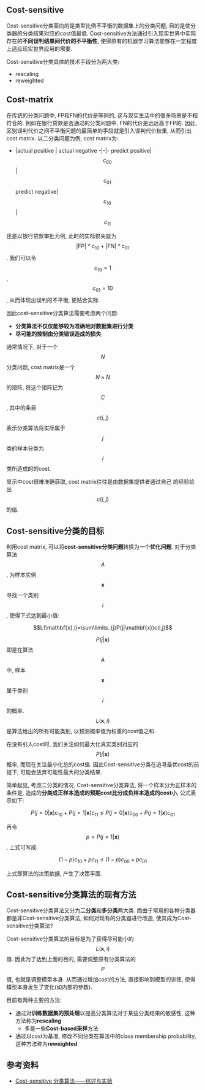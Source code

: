## Cost-sensitive

Cost-sensitive分类面向的是类型比例不平衡的数据集上的分类问题, 目的是使分类器的分类结果对应的cost值最低. Cost-sensitive方法通过引入现实世界中实际存在的**不同误判结果间代价的不平衡性**, 使得原有的机器学习算法能够在一定程度上适应现实世界应用的需要.

Cost-sensitive分类具体的技术手段分为两大类:

- rescaling
- reweighted

## Cost-matrix

在传统的分类问题中, FP和FN的代价是等同的, 这与现实生活中的很多场景是不相符合的. 例如在银行贷款是否通过的分类问题中, FN的代价是远远高于FP的. 因此, 区别误判代价之间不平衡问题的最简单的手段就是引入误判代价权重, 从而引出cost matrix. 以二分类问题为例, cost matrix为:

- |actual positive | actual negative
-|-|-
predict positive|$$c_{00}$$|$$c_{01}$$
predict negative|$$c_{10}$$|$$c_{11}$$

还是以银行贷款审批为例, 此时的实际损失就为$$|\mathrm{FP}| * \mathrm{c}_{10}+|\mathrm{FN}| * \mathrm{c}_{01}$$. 我们可以令$$c_{10}=1$$, $$c_{01}=10$$, 从而体现出误判的不平衡, 更贴合实际.

因此cost-sensitive分类算法需要考虑两个问题:

- **分类算法不仅仅能够较为准确地对数据集进行分类**
- **尽可能的控制由分类错误造成的损失**

通常情况下, 对于一个$$N$$分类问题, cost matrix是一个$$N\times{N}$$的矩阵, 将这个矩阵记为$$C$$, 其中的条目$$c(i,j)$$表示分类算法将实际属于$$j$$类的样本分类为$$i$$类所造成的的cost.

显示中cost很难准确获取, cost matrix往往是由数据集提供者通过自己 的经验给出$$c(i,j)$$的值.

## Cost-sensitive分类的目标

利用cost matrix, 可以将**cost-sensitive分类问题**转换为一个**优化问题**. 对于分类算法$$A$$, 为样本实例$$\mathbf{x}$$寻找一个类别$$i$$, 使得下式达到最小值:

$$L(\mathbf{x},i)=\sum\limits_{j}P(j|\mathbf{x})c(i,j)$$

$$P(j|\mathbf{x})$$即是在算法$$A$$中, 样本$$\mathbf{x}$$属于类别$$i$$的概率. $$L(\mathbf{x},i)$$是算法给出的所有可能类别, 以预测概率值为权重的cost值之和.

在没有引入cost时, 我们关注如何最大化真实类别对应的$$P(j|\mathbf{x})$$概率, 而现在关注最小化总的cost值. 因此Cost-sensitive分类在追寻最优cost的前提下, 可能会放弃可能性最大的分类结果.

简单起见, 考虑二分类的情况. Cost-sensitive分类算法, 将一个样本分为正样本的条件是, 造成的**分类成正样本造成的预期cost比分成负样本造成的cost小**, 公式表示如下:

$$P(j=0|\mathbf{x})c_{10}+P(j=1|\mathbf{x})c_{11} \le P(j=0|\mathbf{x})c_{00}+P(j=1|\mathbf{x})c_{01}$$

再令$$p=P(j=1|\mathbf{x})$$, 上式可写成:

$$(1-p)c_{10}+pc_{11} \le (1-p)c_{00}+pc_{01}$$

上式即算法的决策依据, 产生了决策平面.

## Cost-sensitive分类算法的现有方法

Cost-sensitive分类算法又分为**二分类**和**多分类**两大类. 而由于常用的各种分类器都是非Cost-sensitive分类算法, 如何对现有的分类器进行改造, 使其成为Cost-sensitive分类算法?

Cost-sensitive分类算法的目标是为了获得尽可能小的$$L(\mathbf{x},i)$$值. 因此为了达到上面的目的, 需要调整原有分类算法的$$P$$值, 也就是调整模型本身. 从而通过增加cost的方法, 直接影响到模型的训练, 使得模型本身发生了变化(如内部的参数).

目前有两种主要的方法:

- 通过对**训练数据集的预处理**以提高分类算法对于某些分类结果的敏感性, 这种方法称为**rescaling**
  - 多是一些**Cost-based采样**方法
- 通过以cost为基准, 修改不同分类在算法中的class membership probability, 这种方法称为**reweighted**

## 参考资料

- [Cost-sensitive 分类算法——综述与实验](http://lamda.nju.edu.cn/huangsj/dm11/files/qiny.pdf)
